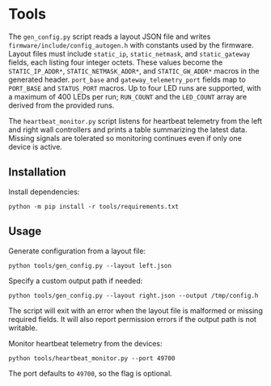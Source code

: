 # Tools

The `gen_config.py` script reads a layout JSON file and writes `firmware/include/config_autogen.h` with constants used by the firmware. Layout files must include `static_ip`, `static_netmask`, and `static_gateway` fields, each listing four integer octets. These values become the `STATIC_IP_ADDR*`, `STATIC_NETMASK_ADDR*`, and `STATIC_GW_ADDR*` macros in the generated header. `port_base` and `gateway_telemetry_port` fields map to `PORT_BASE` and `STATUS_PORT` macros. Up to four LED runs are supported, with a maximum of 400 LEDs per run; `RUN_COUNT` and the `LED_COUNT` array are derived from the provided runs.

The `heartbeat_monitor.py` script listens for heartbeat telemetry from the left and right wall controllers and prints a table summarizing the latest data. Missing signals are tolerated so monitoring continues even if only one device is active.

## Installation

Install dependencies:

```
python -m pip install -r tools/requirements.txt
```

## Usage

Generate configuration from a layout file:

```
python tools/gen_config.py --layout left.json
```

Specify a custom output path if needed:

```
python tools/gen_config.py --layout right.json --output /tmp/config.h
```

The script will exit with an error when the layout file is malformed or missing
required fields. It will also report permission errors if the output path is
not writable.

Monitor heartbeat telemetry from the devices:

```
python tools/heartbeat_monitor.py --port 49700
```

The port defaults to `49700`, so the flag is optional.
